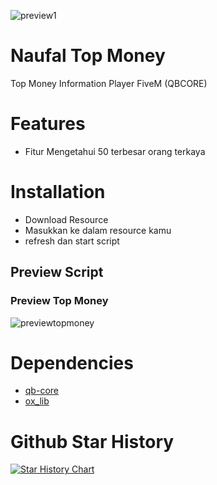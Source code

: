 ![preview1](https://r2.fivemanage.com/WX5Hv6yMgODTgG2WF6rml/images/backgroundgithub.png)

# Naufal Top Money

Top Money Information Player FiveM (QBCORE)

# Features 
- Fitur Mengetahui 50 terbesar orang terkaya

# Installation
- Download Resource
- Masukkan ke dalam resource kamu
- refresh dan start script

## Preview Script
### Preview Top Money
![previewtopmoney](https://r2.fivemanage.com/WX5Hv6yMgODTgG2WF6rml/previewtopmoney.png)

# Dependencies

- [qb-core](https://github.com/qbcore-framework/qb-core)
- [ox_lib](https://github.com/overextended/ox_lib)

# Github Star History
[![Star History Chart](https://api.star-history.com/svg?repos=naufalmulyarizki/naufal-topmoney&type=Date)](https://star-history.com/#naufalmulyarizki/naufal-topmoney&Date)